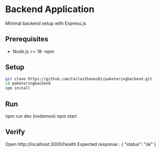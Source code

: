 # Backend Application

Minimal backend setup with Express.js

## Prerequisites

- Node.js >= 18
  -npm

## Setup

```bash
git clone https://github.com/CarlosIbanez81/paketeringbackend.git
cd paketeringbackend
npm install
```

## Run

npm run dev (nodemon)
npm start

## Verify

Open http://localhost:3000/health
Expected response : { "status": "ok" }
